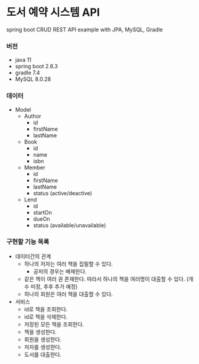 # 도서 예약 시스템 API
spring boot CRUD REST API example with JPA, MySQL, Gradle

### 버전
- java 11
- spring boot 2.6.3
- gradle 7.4
- MySQL 8.0.28

### 데이터
- Model
  - Author
    - id
    - firstName
    - lastName
  - Book
    - id
    - name
    - isbn
  - Member
    - id
    - firstName
    - lastName
    - status (active/deactive)
  - Lend
    - id
    - startOn
    - dueOn
    - status (available/unavailable)
    
### 구현할 기능 목록
- 데이터간의 관계
  - 하나의 저자는 여러 책을 집필할 수 있다.
    - 공저의 경우는 배제한다.
  - 같은 책이 여러 권 존재한다. 따라서 하나의 책을 여러명이 대출할 수 있다. (개수 미정, 추후 추가 예정)
  - 하나의 회원은 여러 책을 대출할 수 있다.
- 서비스
  - id로 책을 조회한다.
  - id로 책을 삭제한다.
  - 저장된 모든 책을 조회한다.
  - 책을 생성한다.
  - 회원을 생성한다.
  - 저자를 생성한다.
  - 도서를 대출한다.
